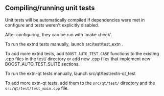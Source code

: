 Compiling/running unit tests
------------------------------------

Unit tests will be automatically compiled if dependencies were met in configure
and tests weren't explicitly disabled.

After configuring, they can be run with 'make check'.

To run the extnd tests manually, launch src/test/test_extn .

To add more extnd tests, add `BOOST_AUTO_TEST_CASE` functions to the existing
.cpp files in the test/ directory or add new .cpp files that
implement new BOOST_AUTO_TEST_SUITE sections.

To run the extn-qt tests manually, launch src/qt/test/extn-qt_test

To add more extn-qt tests, add them to the `src/qt/test/` directory and
the `src/qt/test/test_main.cpp` file.
